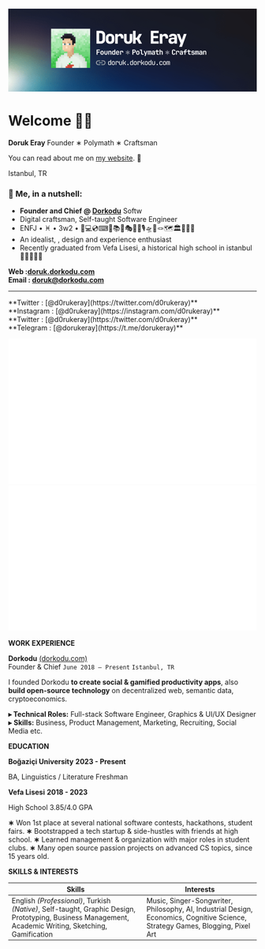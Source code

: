 ![doruk eray’s banner](banner.png)

# Welcome 👋🏻

**Doruk Eray**
Founder ∗ Polymath ∗ Craftsman

You can read about me on [my website](https://doruk.dorkodu.com). 🤩

Istanbul, TR

### 🌰 Me, in a nutshell:

- **Founder and Chief @ [Dorkodu](https://dorkodu.com)**
  Softw
- Digital craftsman, Self-taught Software Engineer
- ENFJ • ♓ • 3w2 • 🤩💻💿⌨💸📚🎨🎭🎶🎸🎙🛸👻🪢🗺🏛🗽🍦🍃
- An idealist, , design and experience enthusiast
- Recently graduated from Vefa Lisesi, a historical high school in istanbul 🏫💚🤍🇹🇷

**Web :[doruk.dorkodu.com](https://doruk.dorkodu.com)**<br>
**Email : [doruk@dorkodu.com](mailto:doruk@dorkodu.com)**
<hr/>
**Twitter : [@d0rukeray](https://twitter.com/d0rukeray)**<br>**Instagram : [@d0rukeray](https://instagram.com/d0rukeray)**<br>
**Twitter : [@d0rukeray](https://twitter.com/d0rukeray)**<br>**Telegram : [@dorukeray](https://t.me/dorukeray)**<br>

![Portfolio Overview](https://raw.githubusercontent.com/dorukeray/github-stats/master/generated/overview.svg#gh-light-mode-only)
![Language Overview](https://raw.githubusercontent.com/dorukeray/github-stats/master/generated/languages.svg#gh-light-mode-only)

**WORK EXPERIENCE**

**Dorkodu** [(dorkodu.com)](https://dorkodu.com/)  
Founder & Chief      `June 2018 – Present` `Istanbul, TR`

I founded Dorkodu **to create social & gamified productivity apps**, also **build open-source technology** on decentralized web, semantic data, cryptoeconomics.

**▸  Technical Roles:** Full-stack Software Engineer, Graphics & UI/UX Designer
**▸**  **Skills:** Business, Product Management, Marketing, Recruiting, Social Media etc.

**EDUCATION**

**Boğaziçi University** 				               	  **2023 - Present**

BA, Linguistics / Literature                           Freshman

**Vefa Lisesi**				                   		 **2018 - 2023** 

High School    				  			 	  	      3.85/4.0 GPA

**∗** Won 1st place at several national software contests, hackathons, student fairs.
**∗** Bootstrapped a tech startup & side-hustles with friends at high school.
**∗** Learned management & organization with major roles in student clubs.
**∗** Many open source passion projects on advanced CS topics, since 15 years old.

**SKILLS & INTERESTS**

| Skills                                                       | Interests                                                    |
| ------------------------------------------------------------ | ------------------------------------------------------------ |
| English *(Professional)*, Turkish *(Native)*, Self-taught, Graphic Design, Prototyping, Business Management, Academic Writing, Sketching, Gamification | Music, Singer-Songwriter, Philosophy, AI, Industrial Design, Economics, Cognitive Science, Strategy Games, Blogging, Pixel Art |
